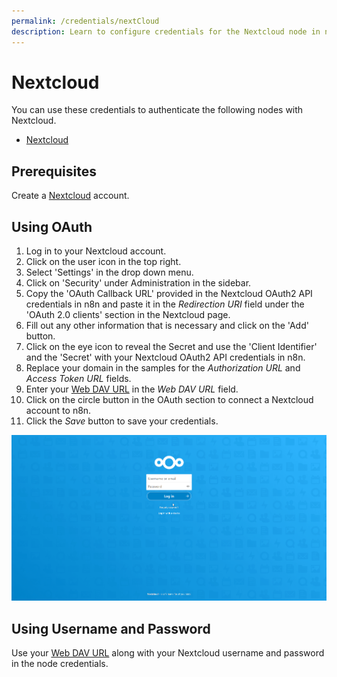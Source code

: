 ```yaml
---
permalink: /credentials/nextCloud
description: Learn to configure credentials for the Nextcloud node in n8n
---
```


# Nextcloud

You can use these credentials to authenticate the following nodes with Nextcloud.
- [Nextcloud](../../nodes-library/nodes/Nextcloud/README.md)

## Prerequisites

Create a [Nextcloud](https://nextcloud.com/) account.

## Using OAuth

1. Log in to your Nextcloud account.
2. Click on the user icon in the top right.
3. Select 'Settings' in the drop down menu.
4. Click on 'Security' under Administration in the sidebar.
5. Copy the 'OAuth Callback URL' provided in the Nextcloud OAuth2 API credentials in n8n and paste it in the *Redirection URI* field under the 'OAuth 2.0 clients' section in the Nextcloud page.
6. Fill out any other information that is necessary and click on the 'Add' button.
7. Click on the eye icon to reveal the Secret and use the 'Client Identifier' and the 'Secret' with your Nextcloud OAuth2 API credentials in n8n.
8. Replace your domain in the samples for the *Authorization URL* and *Access Token URL* fields.
9. Enter your [Web DAV URL](https://docs.nextcloud.com/server/stable/user_manual/en/files/access_webdav.html) in the *Web DAV URL* field.
10. Click on the circle button in the OAuth section to connect a Nextcloud account to n8n.
11. Click the *Save* button to save your credentials.

![Getting Nextcloud OAuth credentials](./using-oauth.gif)

## Using Username and Password

Use your [Web DAV URL](https://docs.nextcloud.com/server/stable/user_manual/en/files/access_webdav.html) along with your Nextcloud username and password in the node credentials.

